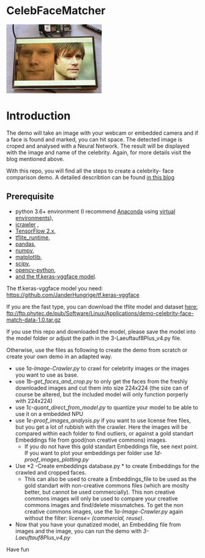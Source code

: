 # CelebFaceMatcher


![alt text](https://github.com/JanderHungrige/CelebFaceMatcher/blob/master/jandemo.png?raw=true)

# Introduction 

The demo will take an image with your webcam or embedded camera and if a face is found and marked, you can hit space. The detected image is croped and analysed with a Neural Network. The result will be displayed with the image and name of the celebrity. Again, for more details visit the blog mentioned above.  

With this repo, you will find all the steps to create a celebrity- face comparison demo. A detailed describtion can be found [in this blog](https://janwerth.medium.com/1e4e9de660cc?source=friends_link&sk=c938b9ebfd55f8dec0b486ca746df763)

## Prerequisite

* python 3.6+ environment (I recommend [Anaconda](https://www.anaconda.com/) using [virtual environments](https://docs.conda.io/projects/conda/en/latest/user-guide/tasks/manage-environments.html)),
* [icrawler](https://pypi.org/project/icrawler/) , 
* [TensorFlow 2.x](https://pypi.org/project/tensorflow/),
* [tflite_runtime](https://pypi.org/project/tflite/),
* [pandas](https://pypi.org/project/pandas/),
* [numpy](https://pypi.org/project/numpy/),
* [matplotlib](https://pypi.org/project/matplotlib/), 
* [scipy](https://pypi.org/project/scipy/), 
* [opencv-python](https://pypi.org/project/opencv-python/),
* [and the tf.keras-vggface model](https://github.com/JanderHungrige/tf.keras-vggface).

The tf.keras-vggface model you need: https://github.com/JanderHungrige/tf.keras-vggface


If you are the fast type, you can download the tflite model and dataset [here: ](ftp://ftp.phytec.de/pub/Software/Linux/Applications/demo-celebrity-face-match-data-1.0.tar.gz) ftp://ftp.phytec.de/pub/Software/Linux/Applications/demo-celebrity-face-match-data-1.0.tar.gz

If you use this repo and downloaded the model, please save the model into the model folder or adjust the path in the 3-Laeuftauf8Plus_v4.py file. 

Otherwise, use the files as following to create the demo from scratch or create your own demo in an adapted way.

* use *1a-Image-Crawler.py* to crawl for celebrity images or the images you want to use as base. 
* use  *1b-get_faces_and_crop.py* to only get the faces from the freshly downloaded images and cut them into size 224x224 (the size can of course be altered, but the included model will only function porperly with 224x224)
* use *1c-quant_direct_from_model.py* to quantize your model to be able to use it on a embedded NPU
* use *1e-proof_images_analysis.py* if you want to use license free files, but you get a lot of rubbish with the crawler. Here the images will be compared within each folder to find outliers, or against a gold standart Embeddings file from good(non creative commons) images. 
  * If you do not have this gold standart Embeddings file, see next point. If you want to plot your embeddings per folder use *1d-proof_images_plotting.py*
* Use *2 -Create embeddings database.py * to create Embeddings for the crawled and cropped faces. 
  * This can also be used to create a Embeddings_file to be used as the gold standart with non-creative commons files (which are moslty better, but cannot be used commercially). This non creative commons images will only be used to compare your creative commons images and find/delete missmatches. To get the non creative commons images, use the *1a-Image-Crawler.py* again without the filter: *license= (commercial, reuse)*.
* Now that you have your qunatized model, an Embedding file from images and the image, you can run the demo with *3-Laeuftauf8Plus_v4.py* 


Have fun

